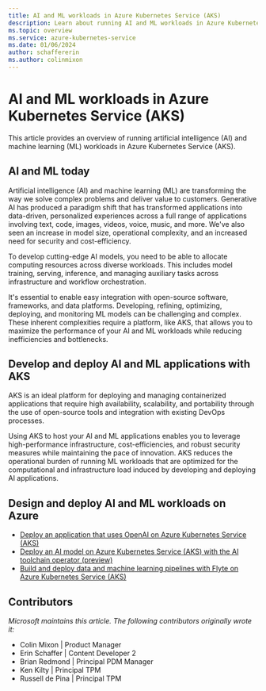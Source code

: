 ```yaml
---
title: AI and ML workloads in Azure Kubernetes Service (AKS)
description: Learn about running AI and ML workloads in Azure Kubernetes Service (AKS).
ms.topic: overview
ms.service: azure-kubernetes-service
ms.date: 01/06/2024
author: schaffererin
ms.author: colinmixon
---
```


# AI and ML workloads in Azure Kubernetes Service (AKS)

This article provides an overview of running artificial intelligence (AI) and machine learning (ML) workloads in Azure Kubernetes Service (AKS).

## AI and ML today

Artificial intelligence (AI) and machine learning (ML) are transforming the way we solve complex problems and deliver value to customers. Generative AI has produced a paradigm shift that has transformed applications into data-driven, personalized experiences across a full range of applications involving text, code, images, videos, voice, music, and more. We've also seen an increase in model size, operational complexity, and an increased need for security and cost-efficiency.  

To develop cutting-edge AI models, you need to be able to allocate computing resources across diverse workloads. This includes model training, serving, inference, and managing auxiliary tasks across infrastructure and workflow orchestration. 

It's essential to enable easy integration with open-source software, frameworks, and data platforms. Developing, refining, optimizing, deploying, and monitoring ML models can be challenging and complex. These inherent complexities require a platform, like AKS, that allows you to maximize the performance of your AI and ML workloads while reducing inefficiencies and bottlenecks.

## Develop and deploy AI and ML applications with AKS

AKS is an ideal platform for deploying and managing containerized applications that require high availability, scalability, and portability through the use of open-source tools and integration with existing DevOps processes.

Using AKS to host your AI and ML applications enables you to leverage high-performance infrastructure, cost-efficiencies, and robust security measures while maintaining the pace of innovation. AKS reduces the operational burden of running ML workloads that are optimized for the computational and infrastructure load induced by developing and deploying AI applications.

## Design and deploy AI and ML workloads on Azure

* [Deploy an application that uses OpenAI on Azure Kubernetes Service (AKS)](./open-ai-quickstart.md)
* [Deploy an AI model on Azure Kubernetes Service (AKS) with the AI toolchain operator (preview)](./ai-toolchain-operator.md)
* [Build and deploy data and machine learning pipelines with Flyte on Azure Kubernetes Service (AKS)](./use-flyte.md)

## Contributors

*Microsoft maintains this article. The following contributors originally wrote it:*

* Colin Mixon | Product Manager
* Erin Schaffer | Content Developer 2
* Brian Redmond | Principal PDM Manager
* Ken Kilty | Principal TPM
* Russell de Pina | Principal TPM

